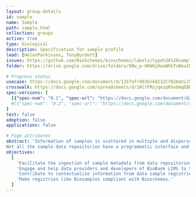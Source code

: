 ```yaml
---
layout: group-details
id: sample
name: Sample
path: sample.html
collection: groups
active: true
type: biological
description: Specification for sample profile
lead: [HelenParkinson, TonyBurdett]
issues: https://github.com/BioSchemas/bioschemas/labels/type%3A%20samples
folder: https://drive.google.com/drive/folders/0Bw_p-HKWUjHoaWhkTnBka2FWRE0

# Progress status
usecase: https://docs.google.com/document/d/1JS7ofrdO3UzkAI12C702AdniJ5fr-CRGIC84bQC-_VI/edit#heading=h.a4qqs3w7ptjr
crosswalk: https://docs.google.com/spreadsheets/d/1NltFMzjqezpKhobmqEBEvASLziZjq73a_AqWnNi3IOs/edit#gid=0
spec-versions: [
  [{"spec-num": "0.1", "spec-url": "https://docs.google.com/document/d/1JS7ofrdO3UzkAI12C702AdniJ5fr-CRGIC84bQC-_VI"}]#,
  #[{"spec-num": "0.2", "spec-url": "https://docs.google.com/document/d/1fn-of4cxGJLYiw1G3-KepZsIE0Ptq4GSx-h3jPmvdvc"}]
]
test: false
adoption: false
applications: false

# Page attributes
abstract: 'Information of samples is scattered in multiple and dispersed samples data repositories.
Not all the sample data repositories have a programmatic interface and the existing variety of programmatic interfaces are diverse and changeable.'
objectives:
  [
    'Facilitate the ingestion of sample metadata from data repositories (eg. Biobank databases) into registries like the Biosamples, BBMRI Biobank directory or the UKCRC Tissue Directory via Bioschemas.',
    'Engage and help data providers and developers of BioBank LIMS to test and adopt the exposure of sample metadata via Bioschemas',
    'Contribute to contextualise information from data sample registries (eg. Biosamples) and biobank sample repositories (eg. NL Biobank) and Biobank Registries (eg. BBMRI Biobank directory)',
    'Make registries like Biosamples compliant with Bioschemas.'
  ]
---
```

